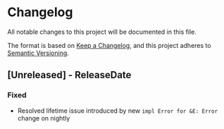 # Changelog
All notable changes to this project will be documented in this file.

The format is based on [Keep a Changelog](https://keepachangelog.com/en/1.0.0/),
and this project adheres to [Semantic Versioning](https://semver.org/spec/v2.0.0.html).

<!-- next-header -->

## [Unreleased] - ReleaseDate
### Fixed
- Resolved lifetime issue introduced by new `impl Error for &E: Error` change
  on nightly

<!-- next-url -->
[0.2.2]: https://github.com/yaahc/stable-eyre/releases/tag/v0.2.2
